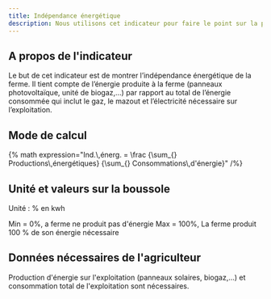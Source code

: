 ```yaml
---
title: Indépendance énergétique
description: Nous utilisons cet indicateur pour faire le point sur la production d’énergie de la ferme et sa consommation
---
```


## A propos de l'indicateur

Le but de cet indicateur est de montrer l’indépendance énergétique de la ferme. Il tient compte de l’énergie produite à la ferme (panneaux photovoltaïque, unité de biogaz,…) par rapport au total de l’énergie consommée qui inclut le gaz, le mazout et l’électricité nécessaire sur l’exploitation. 

## Mode de calcul

{% math expression="Ind.\\,énerg. = \\frac {\\sum_{} Productions\\,énergétiques} {\\sum_{} Consommations\\,d'énergie}" /%}

## Unité et valeurs sur la boussole

Unité : % en kwh

Min = 0%, a ferme ne produit pas d'énergie
Max =  100%, La ferme produit 100 % de son énergie nécessaire 

## Données nécessaires de l'agriculteur

Production d'énergie sur l'exploitation (panneaux solaires, biogaz,...) et consommation total de l'exploitation sont nécessaires. 


